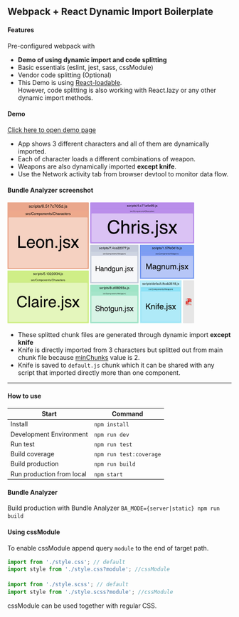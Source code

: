 ## Webpack + React Dynamic Import Boilerplate

#### Features
Pre-configured webpack with
* **Demo of using dynamic import and code splitting**
* Basic essentials (eslint, jest, sass, cssModule)
* Vendor code splitting (Optional)
* This Demo is using [React-loadable](https://github.com/jamiebuilds/react-loadable). <br/>However, code splitting is also working with React.lazy or any other dynamic import methods.

#### Demo
[Click here to open demo page](https://ohsiwon.github.io/Webpack-React-Dynamic-Import-Boilerplate/example)
* App shows 3 different characters and all of them are dynamically imported.
* Each of character loads a different combinations of weapon.
* Weapons are also dynamically imported **except knife**. 
* Use the Network activity tab from browser devtool to monitor data flow.


#### Bundle Analyzer screenshot
<img src="./docs/bundle_analyzer_final_screenshot.jpg" width="420px"/>

* These splitted chunk files are generated through dynamic import **except knife**
* Knife is directly imported from 3 characters but splitted out from main chunk file because [minChunks](https://webpack.js.org/plugins/split-chunks-plugin/#splitchunks-minchunks) value is 2.
* Knife is saved to `default.js` chunk which it can be shared with any script that imported directly more than one component.

---

#### How to use

|Start                    |Command                 |
|-------------------------|------------------------|
|Install                  | `npm install`          |
|Development Environment  | `npm run dev`          |
|Run test                 | `npm run test`         |
|Build coverage           | `npm run test:coverage`|
|Build production         | `npm run build`        |
|Run production from local| `npm start`            |

#### Bundle Analyzer
Build production with Bundle Analyzer `BA_MODE={server|static} npm run build`

#### Using cssModule
To enable cssModule append query `module` to the end of target path.
```js
import from './style.css'; // default
import style from './style.css?module'; //cssModule

import from './style.scss'; // default
import style from './style.scss?module'; //cssModule
```
cssModule can be used together with regular CSS.

